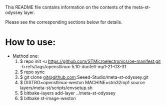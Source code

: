 This README file contains information on the contents of the meta-st-odyssey layer.

Please see the corresponding sections below for details.



How to use: 
============
* Method one:
  1. $ repo init -u https://github.com/STMicroelectronics/oe-manifest.git -b refs/tags/openstlinux-5.10-dunfell-mp1-21-03-31
  2. $ repo sync
  3. $ git clone git@github.com:Seeed-Studio/meta-st-odyssey.git
  4. $ DISTRO=openstlinux-weston MACHINE=stm32mp1 source layers/meta-st/scripts/envsetup.sh
  5. $ bitbake-layers add-layer ../meta-st-odyssey
  6. $ bitbake st-image-weston


